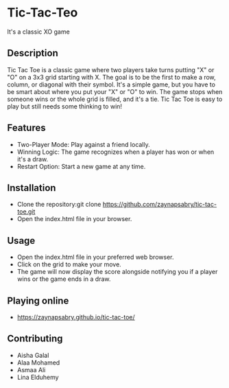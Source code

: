 # Tic-Tac-Teo
It's a classic XO game

## Description
Tic Tac Toe is a classic game where two players take turns putting "X" or "O" on a 3x3 grid starting with X. The goal is to be the first to make a row, column, or diagonal with their symbol. It's a simple game, but you have to be smart about where you put your "X" or "O" to win. The game stops when someone wins or the whole grid is filled, and it's a tie. Tic Tac Toe is easy to play but still needs some thinking to win!

## Features
* Two-Player Mode: Play against a friend locally.
* Winning Logic: The game recognizes when a player has won or when it's a draw.
* Restart Option: Start a new game at any time.

## Installation
* Clone the repository:git clone https://github.com/zaynapsabry/tic-tac-toe.git
* Open the index.html file in your browser.

## Usage
* Open the index.html file in your preferred web browser.
* Click on the grid to make your move.
* The game will now display the score alongside notifying you if a player wins or the game ends in a draw.

## Playing online
* https://zaynapsabry.github.io/tic-tac-toe/

## Contributing
* Aisha Galal
* Alaa Mohamed
* Asmaa Ali
* Lina Elduhemy

